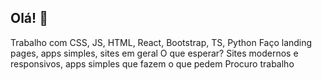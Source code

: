 ## Olá! 👋

<!--
**m0destia/m0destia** is a ✨ _special_ ✨ repository because its `README.md` (this file) appears on your GitHub profile.

Here are some ideas to get you started:

- 🔭 I’m currently working on ...
- 🌱 I’m currently learning ...
- 👯 I’m looking to collaborate on ...
- 🤔 I’m looking for help with ...
- 💬 Ask me about ...
- 📫 How to reach me: ...
- 😄 Pronouns: ...
- ⚡ Fun fact: ...
-->

Trabalho com CSS, JS, HTML, React, Bootstrap, TS, Python
Faço landing pages, apps simples, sites em geral
O que esperar? Sites modernos e responsivos, apps simples que fazem o que pedem
Procuro trabalho
